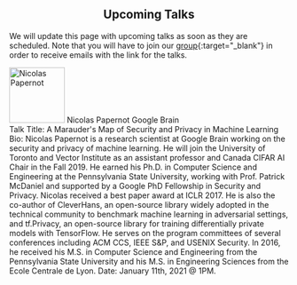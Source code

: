 <h2 style="text-align:center"> Upcoming Talks </h2>

We will update this page with upcoming talks as soon as they are scheduled. Note that you will have to join our [group](https://groups.google.com/forum/#!forum/ml_logic_seminar/join 
){:target="_blank"} in order to receive emails with the link for the talks.

<div class="talks">
  <div class="talk">
    <div class="speakerInfo"> 
                <img alt="Nicolas Papernot" src="{{site.baseurl}}/assets/img/nicolas.png" width="100" height="100">
      Nicolas Papernot
      Google Brain
    </div>
    <div class="talkInfo"> Talk Title: A Marauder's Map of Security and Privacy in Machine Learning 
    Bio: Nicolas Papernot is a research scientist at Google Brain working on the security and privacy of machine learning. He will join the University of Toronto and Vector Institute as an assistant professor and Canada CIFAR AI Chair in the Fall 2019. He earned his Ph.D. in Computer Science and Engineering at the Pennsylvania State University, working with Prof. Patrick McDaniel and supported by a Google PhD Fellowship in Security and Privacy. Nicolas received a best paper award at ICLR 2017. He is also the co-author of CleverHans, an open-source library widely adopted in the technical community to benchmark machine learning in adversarial settings, and tf.Privacy, an open-source library for training differentially private models with TensorFlow. He serves on the program committees of several conferences including ACM CCS, IEEE S&P, and USENIX Security. In 2016, he received his M.S. in Computer Science and Engineering from the Pennsylvania State University and his M.S. in Engineering Sciences from the Ecole Centrale de Lyon.   
   Date: January 11th, 2021 @ 1PM.
    </div>
  </div>
</div>
